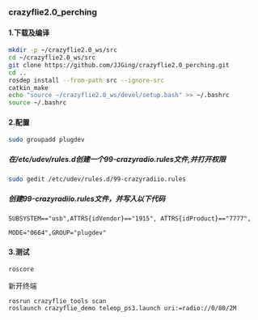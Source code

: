 ### crazyflie2.0_perching

#### 1.下载及编译

```bash
mkdir -p ~/crazyflie2.0_ws/src
cd ~/crazyflie2.0_ws/src
git clone https://github.com/JJGing/crazyflie2.0_perching.git
cd ..
rosdep install --from-path src --ignore-src
catkin_make
echo "source ~/crazyflie2.0_ws/devel/setup.bash" >> ~/.bashrc 
source ~/.bashrc
```

#### 2.配置
```bash
sudo groupadd plugdev 
```
##### 在/etc/udev/rules.d创建一个99-crazyradio.rules文件,并打开权限
```bash
sudo gedit /etc/udev/rules.d/99-crazyradiio.rules
```
##### 创建99-crazyradiio.rules文件，并写入以下代码
```
SUBSYSTEM=="usb",ATTRS{idVendor}=="1915", ATTRS{idProduct}=="7777",

MODE="0664",GROUP="plugdev" 
```

#### 3.测试
```bash
roscore
```
新开终端
```
rosrun crazyflie_tools scan
roslaunch crazyflie_demo teleop_ps3.launch uri:=radio://0/80/2M
```













